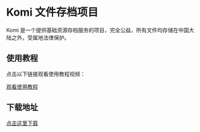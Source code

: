 
# Komi 文件存档项目

Komi 是一个提供基础资源存档服务的项目，完全公益，所有文件均存储在中国大陆之外，受属地法律保护。

## 使用教程

点击以下链接观看使用教程视频：

[观看使用教程](https://mht-asia-cdn.superfastcdncloudstorage.us.kg/file/teach.mp4)

## 下载地址

[点击这里下载](https://speedsetworking.lanzouu.com/ieJQB2ii98ne)

